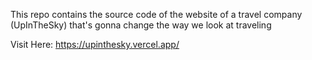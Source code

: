 This repo contains the source code of the website of a travel company (UpInTheSky) that's gonna change the way we look at traveling

Visit Here: https://upinthesky.vercel.app/


